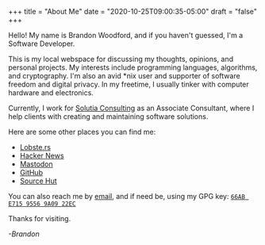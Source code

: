 +++
title = "About Me"
date = "2020-10-25T09:00:35-05:00"
draft = "false"
+++

Hello! My name is Brandon Woodford, and if you haven't guessed, I'm a Software Developer. 

This is my local webspace for discussing my thoughts, opinions, and personal projects. My interests include programming languages, algorithms, and cryptography. I'm also an avid *nix user and supporter of software freedom and digital privacy. In my freetime, I usually tinker with computer hardware and electronics. 

Currently, I work for [Solutia Consulting](https://www.solutiaconsulting.com) as an Associate Consultant, where I help clients with creating and maintaining software solutions. 

Here are some other places you can find me:
* [Lobste.rs](https://lobste.rs/u/ivegotnorto)
* [Hacker News](https://news.ycombinator.com/user?id=woodfordb)
* [Mastodon](https://fosstodon.org/@woodfobm)
* [GitHub](https://github.com/IveGotNorto)
* [Source Hut](https://sr.ht/~norto/)

You can also reach me by [email](mailto:ivegotnorto@protonmail.com), and if need be, using my GPG key: [`66AB E715 9556 9A09 22EC`](/files/public.gpg)

Thanks for visiting.

*-Brandon*
